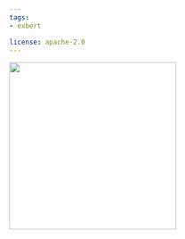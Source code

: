 ```yaml
---
tags:
- exbert

license: apache-2.0
---
```


<a href="https://huggingface.co/exbert/?model=albert-xxlarge-v2">
	<img width="300px" src="https://cdn-media.huggingface.co/exbert/button.png">
</a>